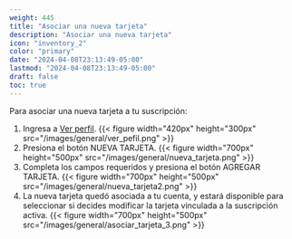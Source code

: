 ```yaml
---
weight: 445
title: "Asociar una nueva tarjeta"
description: "Asociar una nueva tarjeta"
icon: "inventory_2"
color: "primary"
date: "2024-04-08T23:13:49-05:00"
lastmod: "2024-04-08T23:13:49-05:00"
draft: false
toc: true
---
```


Para asociar una nueva tarjeta a tu suscripción:
1. Ingresa a [Ver perfil](Visualizar_tu_perfil.md). 
{{< figure width="420px" height="300px" src="/images/general/ver_pefil.png" >}}
2. Presiona el botón NUEVA TARJETA.
{{< figure width="700px" height="500px" src="/images/general/nueva_tarjeta.png" >}}
3. Completa los campos requeridos y presiona el botón AGREGAR TARJETA.
{{< figure width="700px" height="500px" src="/images/general/nueva_tarjeta2.png" >}}
4. La nueva tarjeta quedó asociada a tu cuenta, y estará disponible para seleccionar si decides modificar la tarjeta vinculada a la suscripción activa.
{{< figure width="700px" height="500px" src="/images/general/asociar_tarjeta_3.png" >}}